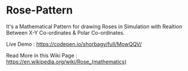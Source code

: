 # Rose-Pattern


It's a Mathematical Pattern for drawing Roses in Simulation with Realtion Between X-Y Co-ordinates & Polar Co-ordinates.


Live Demo : 
https://codepen.io/shorbagy/full/MowQQV/
<br /> 

Read More in this Wiki Page : 
https://en.wikipedia.org/wiki/Rose_(mathematics)

